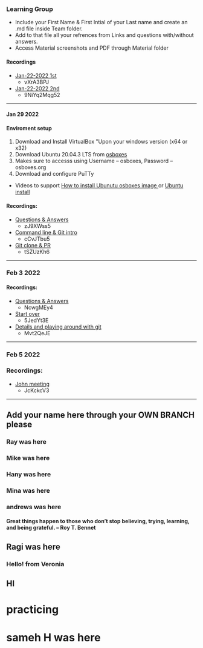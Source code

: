 ### Learning Group
- Include your First Name & First Intial of your Last name and create an .md file inside Team folder.
- Add to that file all your refrences from Links and questions with/without answers.
- Access Material screenshots and PDF through Material folder
#### Recordings
- [Jan-22-2022 1st](https://ibm.webex.com/ibm/ldr.php?RCID=6a9a45a2f8f5bd1d78e7b73ee3600d14)
    - vXrA3BPJ
- [Jan-22-2022 2nd](https://ibm.webex.com/ibm/ldr.php?RCID=36aa0a83ca3dfe80a1a4d2f18964f907)
    - 9NiYq2Mqg52  
---
#### Jan 29 2022
#### Enviroment setup
1. Download and Install VirtualBox "Upon your windows version (x64 or x32)
2. Download Ubuntu 20.04.3 LTS from [osboxes](https://www.osboxes.org/?s=20.04.3+LTS&post_type=post)
3. Makes sure to accesss using Username – osboxes, Password – osboxes.org
4. Download and configure PuTTy

- Videos to support [How to install Ubunutu osboxes image ](https://www.youtube.com/watch?v=x5MhydijWmc)
or [Ubuntu install](https://www.youtube.com/watch?v=xg5Wvi_Bu1Y) 

#### Recordings: 
- [Questions & Answers](https://ibm.webex.com/ibm/ldr.php?RCID=c318b330f7a726bbea8269735d95a6fe)
    - zJ9XWss5
- [Command line & Git intro](https://ibm.webex.com/ibm/ldr.php?RCID=319dfa6496f5a2143e4dc36e7a6a8fe5)
    - cCvJTbu5
- [Git clone & PR](https://ibm.webex.com/ibm/ldr.php?RCID=842907eabbc86d8578766df905ea520a)
    - tSZUzKh6
---
### Feb 3 2022 
#### Recordings:
- [Questions & Answers](https://ibm.webex.com/ibm/ldr.php?RCID=a45f7def6e9318388a91d02bf3e358c7)
    - NcwgMEy4
- [Start over](https://ibm.webex.com/ibm/ldr.php?RCID=a564c557f05294c266bfd3b8faa63eda)
    - 5JedYt3E
- [Details and playing around with git](https://ibm.webex.com/ibm/ldr.php?RCID=71d6de918327736364b0bef2de2b27fe) 
    - Mvt2QeJE
---
### Feb 5 2022
### Recordings:
- [John meeting](https://ibm.webex.com/ibm/ldr.php?RCID=84e86601ce1681784d284d5db680de7f)
   - JcKckcV3
---

## Add your name here through your OWN BRANCH please
### Ray was here
### Mike was here
### Hany was here
### Mina was here
### andrews was here
#### Great things happen to those who don’t stop believing, trying, learning, and being grateful. – Roy T. Bennet 
## Ragi was here 
### Hello! from Veronia
## HI
# practicing
# sameh H was here

 
